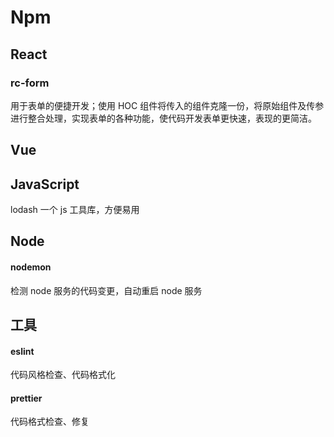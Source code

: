 # Npm

## React

### rc-form

用于表单的便捷开发；使用 HOC 组件将传入的组件克隆一份，将原始组件及传参进行整合处理，实现表单的各种功能，使代码开发表单更快速，表现的更简洁。

## Vue

## JavaScript
lodash
一个 js 工具库，方便易用

## Node

#### nodemon

检测 node 服务的代码变更，自动重启 node 服务

## 工具

#### eslint

代码风格检查、代码格式化

#### prettier

代码格式检查、修复
